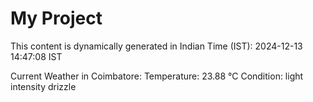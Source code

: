 # My Project

This content is dynamically generated in Indian Time (IST): 2024-12-13 14:47:08 IST


Current Weather in Coimbatore:
Temperature: 23.88 °C
Condition: light intensity drizzle
